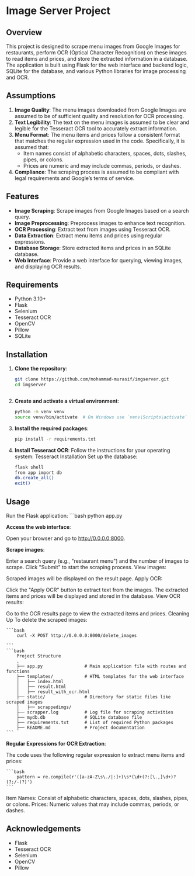 # Image Server Project

## Overview

This project is designed to scrape menu images from Google Images for restaurants, perform OCR (Optical Character Recognition) on these images to read items and prices, and store the extracted information in a database. The application is built using Flask for the web interface and backend logic, SQLite for the database, and various Python libraries for image processing and OCR.

## Assumptions

1. **Image Quality**: The menu images downloaded from Google Images are assumed to be of sufficient quality and resolution for OCR processing.
2. **Text Legibility**: The text on the menu images is assumed to be clear and legible for the Tesseract OCR tool to accurately extract information.
3. **Menu Format**: The menu items and prices follow a consistent format that matches the regular expression used in the code. Specifically, it is assumed that:
   - Item names consist of alphabetic characters, spaces, dots, slashes, pipes, or colons.
   - Prices are numeric and may include commas, periods, or dashes.
4. **Compliance**: The scraping process is assumed to be compliant with legal requirements and Google’s terms of service.

## Features

- **Image Scraping**: Scrape images from Google Images based on a search query.
- **Image Preprocessing**: Preprocess images to enhance text recognition.
- **OCR Processing**: Extract text from images using Tesseract OCR.
- **Data Extraction**: Extract menu items and prices using regular expressions.
- **Database Storage**: Store extracted items and prices in an SQLite database.
- **Web Interface**: Provide a web interface for querying, viewing images, and displaying OCR results.

## Requirements

- Python 3.10+
- Flask
- Selenium
- Tesseract OCR
- OpenCV
- Pillow
- SQLite

## Installation

1. **Clone the repository**:
   ```bash
   git clone https://github.com/mohammad-murasif/imgserver.git
   cd imgserver



2. **Create and activate a virtual environment**:

    ```bash
    python -m venv venv
    source venv/bin/activate  # On Windows use `venv\Scripts\activate`
3. **Install the required packages**:

    ```bash
    pip install -r requirements.txt
4. **Install Tesseract OCR**:
    Follow the instructions for your operating system: Tesseract Installation
    Set up the database:

    ```bash
    flask shell
    from app import db
    db.create_all()
    exit()
## Usage
Run the Flask application:
    ```bash
        python app.py

**Access the web interface**:

Open your browser and go to http://0.0.0.0:8000.

**Scrape images**:

Enter a search query (e.g., "restaurant menu") and the number of images to scrape.
Click "Submit" to start the scraping process.
View images:

Scraped images will be displayed on the result page.
Apply OCR:

Click the "Apply OCR" button to extract text from the images.
The extracted items and prices will be displayed and stored in the database.
View OCR results:

Go to the OCR results page to view the extracted items and prices.
Cleaning Up
To delete the scraped images:

    ```bash
        curl -X POST http://0.0.0.0:8000/delete_images

    ```   
    ```bash 
        Project Structure
        .
        ├── app.py                # Main application file with routes and functions
        ├── templates/            # HTML templates for the web interface
        │   ├── index.html
        │   ├── result.html
        │   ├── result_with_ocr.html
        ├── static/               # Directory for static files like scraped images
        │   ├── scrappedimgs/
        ├── scrapper.log          # Log file for scraping activities
        ├── mydb.db               # SQLite database file
        ├── requirements.txt      # List of required Python packages
        ├── README.md             # Project documentation
    ```
**Regular Expressions for OCR Extraction**:

The code uses the following regular expression to extract menu items and prices:

    ```bash
        pattern = re.compile(r'([a-zA-Z\s\./|:]+)\s*(\d+(?:[\.,]\d+)?(?:/-)?)')
    ```
Item Names: Consist of alphabetic characters, spaces, dots, slashes, pipes, or colons.
Prices: Numeric values that may include commas, periods, or dashes.


## Acknowledgements
- Flask
- Tesseract OCR
- Selenium
- OpenCV
- Pillow